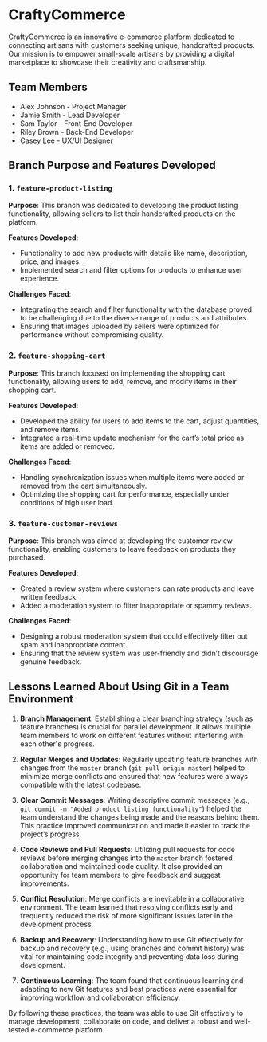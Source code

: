 # CraftyCommerce
CraftyCommerce is an innovative e-commerce platform dedicated to connecting artisans with customers seeking unique, handcrafted products. Our mission is to empower small-scale artisans by providing a digital marketplace to showcase their creativity and craftsmanship.

## Team Members

- Alex Johnson - Project Manager
- Jamie Smith - Lead Developer
- Sam Taylor - Front-End Developer
- Riley Brown - Back-End Developer
- Casey Lee - UX/UI Designer
## Branch Purpose and Features Developed

### 1. `feature-product-listing`
**Purpose**: This branch was dedicated to developing the product listing functionality, allowing sellers to list their handcrafted products on the platform.

**Features Developed**:
- Functionality to add new products with details like name, description, price, and images.
- Implemented search and filter options for products to enhance user experience.

**Challenges Faced**:
- Integrating the search and filter functionality with the database proved to be challenging due to the diverse range of products and attributes.
- Ensuring that images uploaded by sellers were optimized for performance without compromising quality.

### 2. `feature-shopping-cart`
**Purpose**: This branch focused on implementing the shopping cart functionality, allowing users to add, remove, and modify items in their shopping cart.

**Features Developed**:
- Developed the ability for users to add items to the cart, adjust quantities, and remove items.
- Integrated a real-time update mechanism for the cart’s total price as items are added or removed.

**Challenges Faced**:
- Handling synchronization issues when multiple items were added or removed from the cart simultaneously.
- Optimizing the shopping cart for performance, especially under conditions of high user load.

### 3. `feature-customer-reviews`
**Purpose**: This branch was aimed at developing the customer review functionality, enabling customers to leave feedback on products they purchased.

**Features Developed**:
- Created a review system where customers can rate products and leave written feedback.
- Added a moderation system to filter inappropriate or spammy reviews.

**Challenges Faced**:
- Designing a robust moderation system that could effectively filter out spam and inappropriate content.
- Ensuring that the review system was user-friendly and didn’t discourage genuine feedback.

## Lessons Learned About Using Git in a Team Environment

1. **Branch Management**: Establishing a clear branching strategy (such as feature branches) is crucial for parallel development. It allows multiple team members to work on different features without interfering with each other's progress.

2. **Regular Merges and Updates**: Regularly updating feature branches with changes from the `master` branch (`git pull origin master`) helped to minimize merge conflicts and ensured that new features were always compatible with the latest codebase.

3. **Clear Commit Messages**: Writing descriptive commit messages (e.g., `git commit -m "Added product listing functionality"`) helped the team understand the changes being made and the reasons behind them. This practice improved communication and made it easier to track the project’s progress.

4. **Code Reviews and Pull Requests**: Utilizing pull requests for code reviews before merging changes into the `master` branch fostered collaboration and maintained code quality. It also provided an opportunity for team members to give feedback and suggest improvements.

5. **Conflict Resolution**: Merge conflicts are inevitable in a collaborative environment. The team learned that resolving conflicts early and frequently reduced the risk of more significant issues later in the development process.

6. **Backup and Recovery**: Understanding how to use Git effectively for backup and recovery (e.g., using branches and commit history) was vital for maintaining code integrity and preventing data loss during development.

7. **Continuous Learning**: The team found that continuous learning and adapting to new Git features and best practices were essential for improving workflow and collaboration efficiency.

By following these practices, the team was able to use Git effectively to manage development, collaborate on code, and deliver a robust and well-tested e-commerce platform.
